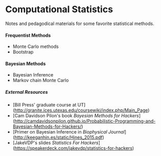# Computational Statistics

Notes and pedagodical materials for some favorite statistical methods.

#### Frequentist Methods
- Monte Carlo methods
- Bootstrap

#### Bayesian Methods
- Bayesian Inference
- Markov chain Monte Carlo


##### External Resources
- [Bill Press' graduate course at UT] (http://granite.ices.utexas.edu/coursewiki/index.php/Main_Page)
- [Cam Davidson Pilon's book *Bayesian Methods for Hackers*] (http://camdavidsonpilon.github.io/Probabilistic-Programming-and-Bayesian-Methods-for-Hackers/)
- [Primer on Bayesian Inference in *Biophysical Journal*] (http://keeganhin.es/static/Hines_2015.pdf)
- [JakeVDP's slides *Statistics For Hackers*] (https://speakerdeck.com/jakevdp/statistics-for-hackers)

